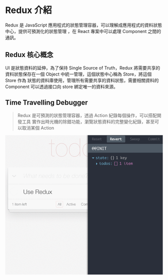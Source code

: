 # Redux 介紹

Redux 是 JavaScript 應用程式的狀態管理容器，可以理解成應用程式的資料狀態中心，提供可預測化的狀態管理 ，在 React 專案中可以處理 Component 之間的通訊。

## Redux 核心概念

UI 是狀態資料的延伸，為了保持 Single Source of Truth，Redux 將需要共享的資料狀態保存在一個 Object 中統一管理，這個狀態中心稱為 Store，將這個 Store 作為  狀態的資料庫使用，管理所有需要共享的資料狀態，需要相關資料的 Component 可以透過接口向 store 綁定唯一的資料來源。

## Time Travelling Debugger

> Redux 是可預測的狀態管理容器，透過 Action 紀錄每個操作，可以搭配開發工具  實作出時光機的除錯功能，瀏覽狀態資料的完整變化紀錄，甚至可以取消某個 Action

![](assets/2018-10-15-11-51-14.png)
